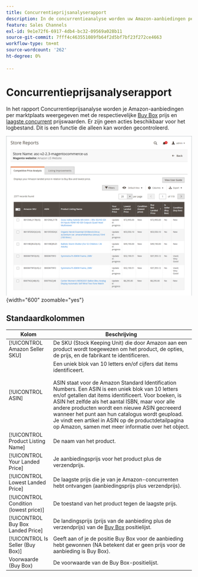 ```yaml
---
title: Concurrentieprijsanalyserapport
description: In de concurrentieanalyse worden uw Amazon-aanbiedingen per marktplaats weergegeven met de respectievelijke prijs voor Buy Box en de laagste prijswaarden van de concurrent.
feature: Sales Channels
exl-id: 9e1e72f6-6917-4db4-bc32-09569a028b11
source-git-commit: 7fff4c463551089fb64f2d5bf7bf23f272ce4663
workflow-type: tm+mt
source-wordcount: '262'
ht-degree: 0%

---
```


# Concurrentieprijsanalyserapport

In het rapport Concurrentieprijsanalyse worden je Amazon-aanbiedingen per marktplaats weergegeven met de respectievelijke [Buy Box](./buy-box-competitor-pricing.md) prijs en [laagste concurrent](./lowest-competitor-pricing.md) prijswaarden. Er zijn geen acties beschikbaar voor het logbestand. Dit is een functie die alleen kan worden gecontroleerd.

![Concurrentieprijsanalyserapport](assets/amazon-competitive-price-analysis.png){width="600" zoomable="yes"}

## Standaardkolommen

| Kolom | Beschrijving |
|---------------------------------------|------------------------------------------------------------------------------------------------------------------------------------------------------------------------------------------------------------------------------------------------------------------------------------------------------------------------------------------------------------------------------------------------------------------------------------------------------------------------------------|
| [!UICONTROL Amazon Seller SKU] | De SKU (Stock Keeping Unit) die door Amazon aan een product wordt toegewezen om het product, de opties, de prijs, en de fabrikant te identificeren. |
| [!UICONTROL ASIN] | Een uniek blok van 10 letters en/of cijfers dat items identificeert.<br><br>ASIN staat voor de Amazon Standard Identification Numbers. Een ASIN is een uniek blok van 10 letters en/of getallen dat items identificeert. Voor boeken, is ASIN het zelfde als het aantal ISBN, maar voor alle andere producten wordt een nieuwe ASIN gecreeerd wanneer het punt aan hun catalogus wordt geupload. Je vindt een artikel in ASIN op de productdetailpagina op Amazon, samen met meer informatie over het object. |
| [!UICONTROL Product Listing Name] | De naam van het product. |
| [!UICONTROL Your Landed Price] | Je aanbiedingsprijs voor het product plus de verzendprijs. |
| [!UICONTROL Lowest Landed Price] | De laagste prijs die je van je Amazon-concurrenten hebt ontvangen (aanbiedingsprijs plus verzendprijs). |
| [!UICONTROL Condition (lowest price)] | De toestand van het product tegen de laagste prijs. |
| [!UICONTROL Buy Box Landed Price] | De landingsprijs (prijs van de aanbieding plus de verzendprijs) van de [Buy Box](./buy-box-competitor-pricing.md) positielijst. |
| [!UICONTROL Is Seller (Buy Box)] | Geeft aan of je de positie Buy Box voor de aanbieding hebt gewonnen (NA betekent dat er geen prijs voor de aanbieding is Buy Box). |
| Voorwaarde (Buy Box) | De voorwaarde van de Buy Box-positielijst. |
